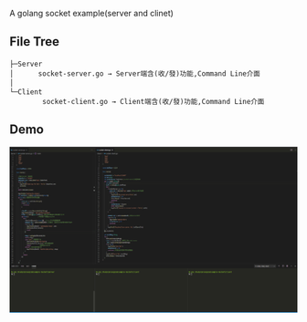 A golang socket example(server and clinet)

## File Tree
```
├─Server
│      socket-server.go → Server端含(收/發)功能,Command Line介面
│
└─Client
        socket-client.go → Client端含(收/發)功能,Command Line介面
```

## Demo

![Demo](https://github.com/DukeHuangWP/GoExample-Socket/blob/master/Demo.gif?raw=true)


